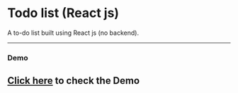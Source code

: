 # Todo list (React js)
A to-do list built using React js (no backend).

----------
### Demo ###

 [Click here](https://relaxed-sinoussi-3e8688.netlify.com/) to check the Demo
 ----------


 